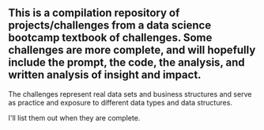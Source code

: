 ## This is a compilation repository of projects/challenges from a data science bootcamp textbook of challenges. Some challenges are more complete, and will hopefully include the prompt, the code, the analysis, and written analysis of insight and impact.

The challenges represent real data sets and business structures and serve as practice and exposure to different data types and data structures. 

I'll list them out when they are complete.
